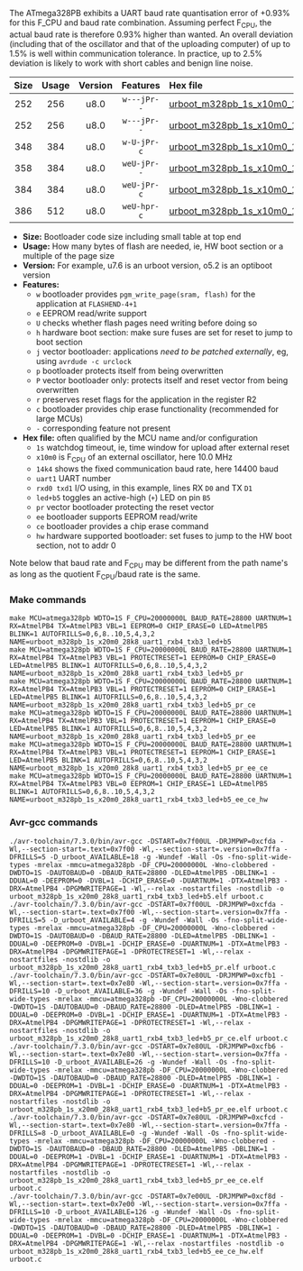 The ATmega328PB exhibits a UART baud rate quantisation error of +0.93% for this F_CPU and baud rate combination. Assuming perfect F<sub>CPU</sub>, the actual baud rate is therefore 0.93% higher than wanted. An overall deviation (including that of the oscillator and that of the uploading computer) of up to 1.5% is well within communication tolerance. In practice, up to 2.5% deviation is likely to work with short cables and benign line noise.

|Size|Usage|Version|Features|Hex file|
|:-:|:-:|:-:|:-:|:--|
|252|256|u8.0|`w---jPr--`|[urboot_m328pb_1s_x10m0_14k4_uart1_rxb4_txb3_led+b5.hex](https://raw.githubusercontent.com/stefanrueger/urboot.hex/main/boards/uno/atmega328pb/watchdog_1_s/external_oscillator_x/10m000000_hz/%2B%2B14k4_baud/uart1_rxb4_txb3/led%2Bb5/urboot_m328pb_1s_x10m0_14k4_uart1_rxb4_txb3_led%2Bb5.hex)|
|252|256|u8.0|`w---jPr--`|[urboot_m328pb_1s_x10m0_14k4_uart1_rxb4_txb3_led+b5_pr.hex](https://raw.githubusercontent.com/stefanrueger/urboot.hex/main/boards/uno/atmega328pb/watchdog_1_s/external_oscillator_x/10m000000_hz/%2B%2B14k4_baud/uart1_rxb4_txb3/led%2Bb5/urboot_m328pb_1s_x10m0_14k4_uart1_rxb4_txb3_led%2Bb5_pr.hex)|
|348|384|u8.0|`w-U-jPr-c`|[urboot_m328pb_1s_x10m0_14k4_uart1_rxb4_txb3_led+b5_pr_ce.hex](https://raw.githubusercontent.com/stefanrueger/urboot.hex/main/boards/uno/atmega328pb/watchdog_1_s/external_oscillator_x/10m000000_hz/%2B%2B14k4_baud/uart1_rxb4_txb3/led%2Bb5/urboot_m328pb_1s_x10m0_14k4_uart1_rxb4_txb3_led%2Bb5_pr_ce.hex)|
|358|384|u8.0|`weU-jPr--`|[urboot_m328pb_1s_x10m0_14k4_uart1_rxb4_txb3_led+b5_pr_ee.hex](https://raw.githubusercontent.com/stefanrueger/urboot.hex/main/boards/uno/atmega328pb/watchdog_1_s/external_oscillator_x/10m000000_hz/%2B%2B14k4_baud/uart1_rxb4_txb3/led%2Bb5/urboot_m328pb_1s_x10m0_14k4_uart1_rxb4_txb3_led%2Bb5_pr_ee.hex)|
|384|384|u8.0|`weU-jPr-c`|[urboot_m328pb_1s_x10m0_14k4_uart1_rxb4_txb3_led+b5_pr_ee_ce.hex](https://raw.githubusercontent.com/stefanrueger/urboot.hex/main/boards/uno/atmega328pb/watchdog_1_s/external_oscillator_x/10m000000_hz/%2B%2B14k4_baud/uart1_rxb4_txb3/led%2Bb5/urboot_m328pb_1s_x10m0_14k4_uart1_rxb4_txb3_led%2Bb5_pr_ee_ce.hex)|
|386|512|u8.0|`weU-hpr-c`|[urboot_m328pb_1s_x10m0_14k4_uart1_rxb4_txb3_led+b5_ee_ce_hw.hex](https://raw.githubusercontent.com/stefanrueger/urboot.hex/main/boards/uno/atmega328pb/watchdog_1_s/external_oscillator_x/10m000000_hz/%2B%2B14k4_baud/uart1_rxb4_txb3/led%2Bb5/urboot_m328pb_1s_x10m0_14k4_uart1_rxb4_txb3_led%2Bb5_ee_ce_hw.hex)|

- **Size:** Bootloader code size including small table at top end
- **Usage:** How many bytes of flash are needed, ie, HW boot section or a multiple of the page size
- **Version:** For example, u7.6 is an urboot version, o5.2 is an optiboot version
- **Features:**
  + `w` bootloader provides `pgm_write_page(sram, flash)` for the application at `FLASHEND-4+1`
  + `e` EEPROM read/write support
  + `U` checks whether flash pages need writing before doing so
  + `h` hardware boot section: make sure fuses are set for reset to jump to boot section
  + `j` vector bootloader: applications *need to be patched externally*, eg, using `avrdude -c urclock`
  + `p` bootloader protects itself from being overwritten
  + `P` vector bootloader only: protects itself and reset vector from being overwritten
  + `r` preserves reset flags for the application in the register R2
  + `c` bootloader provides chip erase functionality (recommended for large MCUs)
  + `-` corresponding feature not present
- **Hex file:** often qualified by the MCU name and/or configuration
  + `1s` watchdog timeout, ie, time window for upload after external reset
  + `x10m0` is F<sub>CPU</sub> of an external oscillator, here 10.0 MHz
  + `14k4` shows the fixed communication baud rate, here 14400 baud
  + `uart1` UART number
  + `rxd0 txd1` I/O using, in this example, lines RX `D0` and TX `D1`
  + `led+b5` toggles an active-high (`+`) LED on pin `B5`
  + `pr` vector bootloader protecting the reset vector
  + `ee` bootloader supports EEPROM read/write
  + `ce` bootloader provides a chip erase command
  + `hw` hardware supported bootloader: set fuses to jump to the HW boot section, not to addr 0


Note below that baud rate and F<sub>CPU</sub> may be different from the path name's as long as the quotient F<sub>CPU</sub>/baud rate is the same.

### Make commands
```
make MCU=atmega328pb WDTO=1S F_CPU=20000000L BAUD_RATE=28800 UARTNUM=1 RX=AtmelPB4 TX=AtmelPB3 VBL=1 EEPROM=0 CHIP_ERASE=0 LED=AtmelPB5 BLINK=1 AUTOFRILLS=0,6,8..10,5,4,3,2 NAME=urboot_m328pb_1s_x20m0_28k8_uart1_rxb4_txb3_led+b5
make MCU=atmega328pb WDTO=1S F_CPU=20000000L BAUD_RATE=28800 UARTNUM=1 RX=AtmelPB4 TX=AtmelPB3 VBL=1 PROTECTRESET=1 EEPROM=0 CHIP_ERASE=0 LED=AtmelPB5 BLINK=1 AUTOFRILLS=0,6,8..10,5,4,3,2 NAME=urboot_m328pb_1s_x20m0_28k8_uart1_rxb4_txb3_led+b5_pr
make MCU=atmega328pb WDTO=1S F_CPU=20000000L BAUD_RATE=28800 UARTNUM=1 RX=AtmelPB4 TX=AtmelPB3 VBL=1 PROTECTRESET=1 EEPROM=0 CHIP_ERASE=1 LED=AtmelPB5 BLINK=1 AUTOFRILLS=0,6,8..10,5,4,3,2 NAME=urboot_m328pb_1s_x20m0_28k8_uart1_rxb4_txb3_led+b5_pr_ce
make MCU=atmega328pb WDTO=1S F_CPU=20000000L BAUD_RATE=28800 UARTNUM=1 RX=AtmelPB4 TX=AtmelPB3 VBL=1 PROTECTRESET=1 EEPROM=1 CHIP_ERASE=0 LED=AtmelPB5 BLINK=1 AUTOFRILLS=0,6,8..10,5,4,3,2 NAME=urboot_m328pb_1s_x20m0_28k8_uart1_rxb4_txb3_led+b5_pr_ee
make MCU=atmega328pb WDTO=1S F_CPU=20000000L BAUD_RATE=28800 UARTNUM=1 RX=AtmelPB4 TX=AtmelPB3 VBL=1 PROTECTRESET=1 EEPROM=1 CHIP_ERASE=1 LED=AtmelPB5 BLINK=1 AUTOFRILLS=0,6,8..10,5,4,3,2 NAME=urboot_m328pb_1s_x20m0_28k8_uart1_rxb4_txb3_led+b5_pr_ee_ce
make MCU=atmega328pb WDTO=1S F_CPU=20000000L BAUD_RATE=28800 UARTNUM=1 RX=AtmelPB4 TX=AtmelPB3 VBL=0 EEPROM=1 CHIP_ERASE=1 LED=AtmelPB5 BLINK=1 AUTOFRILLS=0,6,8..10,5,4,3,2 NAME=urboot_m328pb_1s_x20m0_28k8_uart1_rxb4_txb3_led+b5_ee_ce_hw
```

### Avr-gcc commands
```
./avr-toolchain/7.3.0/bin/avr-gcc -DSTART=0x7f00UL -DRJMPWP=0xcfda -Wl,--section-start=.text=0x7f00 -Wl,--section-start=.version=0x7ffa -DFRILLS=5 -D_urboot_AVAILABLE=18 -g -Wundef -Wall -Os -fno-split-wide-types -mrelax -mmcu=atmega328pb -DF_CPU=20000000L -Wno-clobbered -DWDTO=1S -DAUTOBAUD=0 -DBAUD_RATE=28800 -DLED=AtmelPB5 -DBLINK=1 -DDUAL=0 -DEEPROM=0 -DVBL=1 -DCHIP_ERASE=0 -DUARTNUM=1 -DTX=AtmelPB3 -DRX=AtmelPB4 -DPGMWRITEPAGE=1 -Wl,--relax -nostartfiles -nostdlib -o urboot_m328pb_1s_x20m0_28k8_uart1_rxb4_txb3_led+b5.elf urboot.c
./avr-toolchain/7.3.0/bin/avr-gcc -DSTART=0x7f00UL -DRJMPWP=0xcfda -Wl,--section-start=.text=0x7f00 -Wl,--section-start=.version=0x7ffa -DFRILLS=5 -D_urboot_AVAILABLE=4 -g -Wundef -Wall -Os -fno-split-wide-types -mrelax -mmcu=atmega328pb -DF_CPU=20000000L -Wno-clobbered -DWDTO=1S -DAUTOBAUD=0 -DBAUD_RATE=28800 -DLED=AtmelPB5 -DBLINK=1 -DDUAL=0 -DEEPROM=0 -DVBL=1 -DCHIP_ERASE=0 -DUARTNUM=1 -DTX=AtmelPB3 -DRX=AtmelPB4 -DPGMWRITEPAGE=1 -DPROTECTRESET=1 -Wl,--relax -nostartfiles -nostdlib -o urboot_m328pb_1s_x20m0_28k8_uart1_rxb4_txb3_led+b5_pr.elf urboot.c
./avr-toolchain/7.3.0/bin/avr-gcc -DSTART=0x7e80UL -DRJMPWP=0xcfb1 -Wl,--section-start=.text=0x7e80 -Wl,--section-start=.version=0x7ffa -DFRILLS=10 -D_urboot_AVAILABLE=36 -g -Wundef -Wall -Os -fno-split-wide-types -mrelax -mmcu=atmega328pb -DF_CPU=20000000L -Wno-clobbered -DWDTO=1S -DAUTOBAUD=0 -DBAUD_RATE=28800 -DLED=AtmelPB5 -DBLINK=1 -DDUAL=0 -DEEPROM=0 -DVBL=1 -DCHIP_ERASE=1 -DUARTNUM=1 -DTX=AtmelPB3 -DRX=AtmelPB4 -DPGMWRITEPAGE=1 -DPROTECTRESET=1 -Wl,--relax -nostartfiles -nostdlib -o urboot_m328pb_1s_x20m0_28k8_uart1_rxb4_txb3_led+b5_pr_ce.elf urboot.c
./avr-toolchain/7.3.0/bin/avr-gcc -DSTART=0x7e80UL -DRJMPWP=0xcfb6 -Wl,--section-start=.text=0x7e80 -Wl,--section-start=.version=0x7ffa -DFRILLS=10 -D_urboot_AVAILABLE=26 -g -Wundef -Wall -Os -fno-split-wide-types -mrelax -mmcu=atmega328pb -DF_CPU=20000000L -Wno-clobbered -DWDTO=1S -DAUTOBAUD=0 -DBAUD_RATE=28800 -DLED=AtmelPB5 -DBLINK=1 -DDUAL=0 -DEEPROM=1 -DVBL=1 -DCHIP_ERASE=0 -DUARTNUM=1 -DTX=AtmelPB3 -DRX=AtmelPB4 -DPGMWRITEPAGE=1 -DPROTECTRESET=1 -Wl,--relax -nostartfiles -nostdlib -o urboot_m328pb_1s_x20m0_28k8_uart1_rxb4_txb3_led+b5_pr_ee.elf urboot.c
./avr-toolchain/7.3.0/bin/avr-gcc -DSTART=0x7e80UL -DRJMPWP=0xcfcd -Wl,--section-start=.text=0x7e80 -Wl,--section-start=.version=0x7ffa -DFRILLS=8 -D_urboot_AVAILABLE=0 -g -Wundef -Wall -Os -fno-split-wide-types -mrelax -mmcu=atmega328pb -DF_CPU=20000000L -Wno-clobbered -DWDTO=1S -DAUTOBAUD=0 -DBAUD_RATE=28800 -DLED=AtmelPB5 -DBLINK=1 -DDUAL=0 -DEEPROM=1 -DVBL=1 -DCHIP_ERASE=1 -DUARTNUM=1 -DTX=AtmelPB3 -DRX=AtmelPB4 -DPGMWRITEPAGE=1 -DPROTECTRESET=1 -Wl,--relax -nostartfiles -nostdlib -o urboot_m328pb_1s_x20m0_28k8_uart1_rxb4_txb3_led+b5_pr_ee_ce.elf urboot.c
./avr-toolchain/7.3.0/bin/avr-gcc -DSTART=0x7e00UL -DRJMPWP=0xcf8d -Wl,--section-start=.text=0x7e00 -Wl,--section-start=.version=0x7ffa -DFRILLS=10 -D_urboot_AVAILABLE=126 -g -Wundef -Wall -Os -fno-split-wide-types -mrelax -mmcu=atmega328pb -DF_CPU=20000000L -Wno-clobbered -DWDTO=1S -DAUTOBAUD=0 -DBAUD_RATE=28800 -DLED=AtmelPB5 -DBLINK=1 -DDUAL=0 -DEEPROM=1 -DVBL=0 -DCHIP_ERASE=1 -DUARTNUM=1 -DTX=AtmelPB3 -DRX=AtmelPB4 -DPGMWRITEPAGE=1 -Wl,--relax -nostartfiles -nostdlib -o urboot_m328pb_1s_x20m0_28k8_uart1_rxb4_txb3_led+b5_ee_ce_hw.elf urboot.c
```


